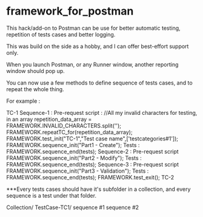 # framework_for_postman


This hack/add-on to Postman can be use for better automatic testing, repetition of tests cases and better logging.

This was build on the side as a hobby, and I can offer best-effort support only.

When you launch Postman, or any Runner window, another reporting window should pop up.

You can now use a few methods to define sequence of tests cases, and to repeat the whole thing.

For example : 

TC-1 
    Sequence-1 :
                       Pre-request script :
                                  //All my invalid characters for testing, in an array
                                  repetition_data_array = FRAMEWORK.INVALID_CHARACTERS.split(''); 
                                  FRAMEWORK.repeatTC_for(repetition_data_array);
                                  FRAMEWORK.test_init("TC-1","Test case name",['testcategories#1']);
                                  FRAMEWORK.sequence_init("Part1 - Create");
                       Tests :
                                  FRAMEWORK.sequence_end(tests);
      Sequence-2 :
                       Pre-request script  
                                  FRAMEWORK.sequence_init("Part2 - Modify");
                       Tests :
                                  FRAMEWORK.sequence_end(tests);
      Sequence-3 :
                       Pre-request script  
                                  FRAMEWORK.sequence_init("Part3 - Validation");
                       Tests :
                                  FRAMEWORK.sequence_end(tests);
                                  FRAMEWORK.test_exit();
TC-2




***Every tests cases should have it's subfolder in a collection, and every sequence is a test under that folder.

Collection/
      TestCase-TC1/
               sequence #1
               sequence #2
